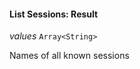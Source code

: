 

#### List Sessions: Result  
  
<article>

*values* `Array<String>` 

Names of all known sessions

</article>

